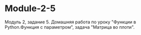 # Module-2-5
Модуль 2, задание 5. Домашняя работа по уроку "Функции в Python.Функция с параметром", задача "Матрица во плоти".
